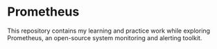 # Prometheus
This repository contains my learning and practice work while exploring Prometheus, an open-source system monitoring and alerting toolkit.
